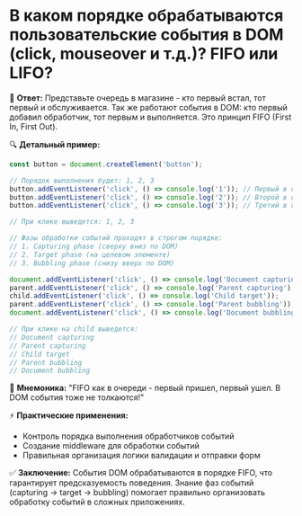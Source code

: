 # В каком порядке обрабатываются пользовательские события в DOM (click, mouseover и т.д.)? FIFO или LIFO?

🎯 **Ответ:**
Представьте очередь в магазине - кто первый встал, тот первый и обслуживается. Так же работают события в DOM: кто первый добавил обработчик, тот первым и выполняется. Это принцип FIFO (First In, First Out).

🔍 **Детальный пример:**
```javascript
const button = document.createElement('button');

// Порядок выполнения будет: 1, 2, 3
button.addEventListener('click', () => console.log('1')); // Первый в очереди
button.addEventListener('click', () => console.log('2')); // Второй в очереди
button.addEventListener('click', () => console.log('3')); // Третий в очереди

// При клике выведется: 1, 2, 3

// Фазы обработки событий проходят в строгом порядке:
// 1. Capturing phase (сверху вниз по DOM)
// 2. Target phase (на целевом элементе)  
// 3. Bubbling phase (снизу вверх по DOM)

document.addEventListener('click', () => console.log('Document capturing'), true);
parent.addEventListener('click', () => console.log('Parent capturing'), true);
child.addEventListener('click', () => console.log('Child target'));
parent.addEventListener('click', () => console.log('Parent bubbling'));
document.addEventListener('click', () => console.log('Document bubbling'));

// При клике на child выведется:
// Document capturing
// Parent capturing
// Child target
// Parent bubbling
// Document bubbling
```

🧠 **Мнемоника:**
"FIFO как в очереди - первый пришел, первый ушел. В DOM события тоже не толкаются!"

⚡ **Практические применения:**
- Контроль порядка выполнения обработчиков событий
- Создание middleware для обработки событий
- Правильная организация логики валидации и отправки форм

✅ **Заключение:**
События DOM обрабатываются в порядке FIFO, что гарантирует предсказуемость поведения. Знание фаз событий (capturing → target → bubbling) помогает правильно организовать обработку событий в сложных приложениях.